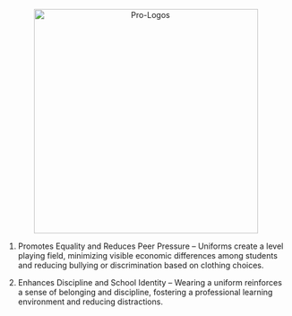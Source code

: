 <p align="center">
  <img src="https://github.com/user-attachments/assets/5ed77a27-da86-46af-b559-83a70115f7ba" alt="Pro-Logos" width="400"/>
</p>

1. Promotes Equality and Reduces Peer Pressure – Uniforms create a level playing field, minimizing visible economic differences among students and reducing bullying or discrimination based on clothing choices.

2. Enhances Discipline and School Identity – Wearing a uniform reinforces a sense of belonging and discipline, fostering a professional learning environment and reducing distractions.
